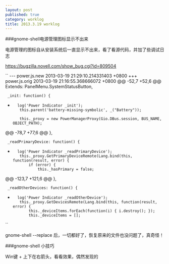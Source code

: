 ```yaml
---
layout: post
published: true
category: worklog
title: 2013.3.19 worklog
---
```

###gnome-shell电源管理图标显示不出来

电源管理的图标自从安装系统后一直显示不出来，看了看源代码，并加了些调试日志

https://bugzilla.novell.com/show_bug.cgi?id=809504

``
--- power.js.new        2013-03-19 21:29:10.214331403 +0800
+++ power.js.orig       2013-03-19 21:16:55.368666072 +0800
@@ -52,7 +52,6 @@
     Extends: PanelMenu.SystemStatusButton,
 
     _init: function() {
-       log('Power Indicator _init');
         this.parent('battery-missing-symbolic', _("Battery"));
 
         this._proxy = new PowerManagerProxy(Gio.DBus.session, BUS_NAME, OBJECT_PATH);
@@ -78,7 +77,6 @@
     },
 
     _readPrimaryDevice: function() {
-       log('Power Indicator _readPrimaryDevice');
         this._proxy.GetPrimaryDeviceRemote(Lang.bind(this, function(result, error) {
             if (error) {
                 this._hasPrimary = false;
@@ -123,7 +121,6 @@
     },
 
     _readOtherDevices: function() {
-       log('Power Indicator _readOtherDevice');
         this._proxy.GetDevicesRemote(Lang.bind(this, function(result, error) {
             this._deviceItems.forEach(function(i) { i.destroy(); });
             this._deviceItems = [];
``

gnome-shell --replace 后，一切都好了，恢复原来的文件也没问题了，真奇怪！

###gnome-shell 小技巧

Win键 + 上下在右箭头，看看效果，偶然发现的


